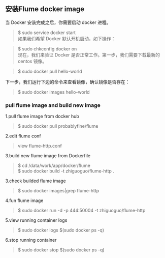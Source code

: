 ## 安装Flume docker image

当 Docker 安装完成之后，你需要启动 docker 进程。  
  > $ sudo service docker start  
如果我们希望 Docker 默认开机启动，如下操作：  

  > $ sudo chkconfig docker on  
现在，我们来验证 Docker 是否正常工作。第一步，我们需要下载最新的 centos 镜像。  

  > $ sudo docker pull hello-world  

下一步，我们运行下边的命令来查看镜像，确认镜像是否存在：  

  > $ sudo docker images hello-world  

### pull flume image and build new image   
1.pull flume image from docker hub  
  > $ sudo docker pull probablyfine/flume  

2.edit flume conf   
  > view flume-http.conf  
  

3.build new flume image from Dockerfile  
  > $ cd /data/work/app/docker/flume  
  > $ sudo docker build -t zhiguoguo/flume-http .  

3.check builded flume image   
  > $ sudo docker images|grep flume-http  

4.fun flume image   
  > $ sudo docker run -d -p 444:50004 -t zhiguoguo/flume-http
  
5.view running container logs
  > $ sudo docker logs $(sudo docker ps -q)  

6.stop running container 
  > $ sudo docker stop $(sudo docker ps -q)  
